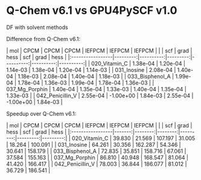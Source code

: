 # Q-Chem v6.1 vs GPU4PySCF v1.0

DF with solvent methods


Difference from Q-Chem v6.1:

| mol              |     CPCM |      CPCM |     CPCM |    IEFPCM |    IEFPCM |    IEFPCM |
|                  |      scf |      grad |     hess |       scf |      grad |      hess |
|:-----------------|---------:|----------:|---------:|----------:|----------:|----------:|
| 020_Vitamin_C    | 1.38e-04 |  1.20e-04 | 1.14e-03 |  1.38e-04 |  1.20e-04 |  1.14e-03 |
| 031_Inosine      | 2.08e-04 |  1.40e-04 | 1.18e-03 |  2.08e-04 |  1.40e-04 |  1.18e-03 |
| 033_Bisphenol_A  | 1.99e-04 |  1.78e-04 | 1.36e-03 |  1.99e-04 |  1.78e-04 |  1.36e-03 |
| 037_Mg_Porphin   | 1.40e-04 |  1.35e-04 | 1.33e-03 |  1.40e-04 |  1.35e-04 |  1.33e-03 |
| 042_Penicillin_V | 2.55e-04 | -1.00e+00 | 1.84e-03 |  2.55e-04 | -1.00e+00 |  1.84e-03 |

Speedup over Q-Chem v6.1:

| mol              |   CPCM |    CPCM |    CPCM |   IEFPCM |   IEFPCM |   IEFPCM |
|                  |    scf |    grad |    hess |      scf |     grad |     hess |
|:-----------------|-------:|--------:|--------:|---------:|---------:|---------:|
| 020_Vitamin_C    | 39.830 |  21.569 | 107.197 |   31.005 |   18.264 |  100.091 |
| 031_Inosine      | 64.261 |  30.356 | 162.287 |   54.346 |   30.641 |  158.179 |
| 033_Bisphenol_A  | 72.835 |  35.851 | 158.716 |   67.061 |   37.584 |  155.163 |
| 037_Mg_Porphin   | 86.810 |  40.948 | 168.547 |   81.064 |   41.420 |  166.417 |
| 042_Penicillin_V | 78.003 |  36.844 | 186.077 |   81.012 |   36.729 |  186.541 |

